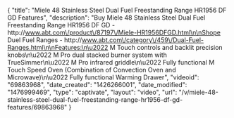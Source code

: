{
    "title": "Miele 48 Stainless Steel Dual Fuel Freestanding Range HR1956 DF GD Features",
    "description": "Buy Miele 48 Stainless Steel Dual Fuel Freestanding Range HR1956 DF GD - http:\/\/www.abt.com\/product\/87197\/Miele-HR1956DFGD.html\n\nShope Duel Fuel Ranges - http:\/\/www.abt.com\/category\/459\/Dual-Fuel-Ranges.html\n\nFeatures:\n\u2022 M Touch controls and backlit precision knobs\n\u2022 M Pro dual stacked burner system with TrueSimmer\n\u2022 M Pro infrared griddle\n\u2022 Fully functional M Touch Speed Oven (Combination of Convection Oven and Microwave)\n\u2022 Fully functional Warming Drawer",
    "videoid": "69863968",
    "date_created": "1426266001",
    "date_modified": "1476999469",
    "type": "captivate",
    "layout": "video",
    "url": "\/v\/miele-48-stainless-steel-dual-fuel-freestanding-range-hr1956-df-gd-features\/69863968"
}